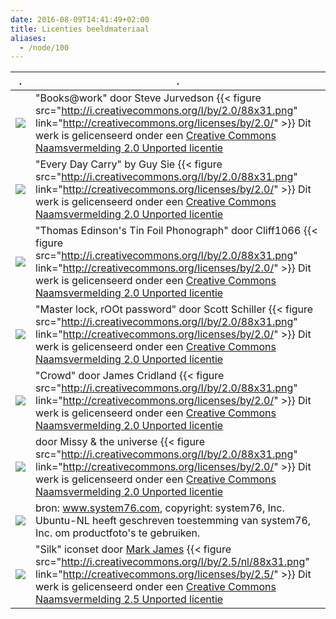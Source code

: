 ```yaml
---
date: 2016-08-09T14:41:49+02:00
title: Licenties beeldmateriaal
aliases:
  - /node/100
---
```


|.|.|
|---|---|
|![](/images/bookshelf.resized.jpg)|"Books@work" door Steve Jurvedson {{< figure src="http://i.creativecommons.org/l/by/2.0/88x31.png" link="http://creativecommons.org/licenses/by/2.0/" >}} Dit werk is gelicenseerd onder een [Creative Commons Naamsvermelding 2.0 Unported licentie](http://creativecommons.org/licenses/by/2.0/)|
|![](/images/common-tasks.resized.jpg)|"Every Day Carry" by Guy Sie {{< figure src="http://i.creativecommons.org/l/by/2.0/88x31.png" link="http://creativecommons.org/licenses/by/2.0/" >}} Dit werk is gelicenseerd onder een [Creative Commons Naamsvermelding 2.0 Unported licentie](http://creativecommons.org/licenses/by/2.0/)|
|![](/images/cycle.resized.jpg)|"Thomas Edinson's Tin Foil Phonograph" door Cliff1066 {{< figure src="http://i.creativecommons.org/l/by/2.0/88x31.png" link="http://creativecommons.org/licenses/by/2.0/" >}} Dit werk is gelicenseerd onder een [Creative Commons Naamsvermelding 2.0 Unported licentie](http://creativecommons.org/licenses/by/2.0/)|
|![](/images/security.resized.jpg)|"Master lock, rOOt password" door Scott Schiller {{< figure src="http://i.creativecommons.org/l/by/2.0/88x31.png" link="http://creativecommons.org/licenses/by/2.0/" >}} Dit werk is gelicenseerd onder een [Creative Commons Naamsvermelding 2.0 Unported licentie](http://creativecommons.org/licenses/by/2.0/)|
|![](/images/crowd.resized.jpg)|"Crowd" door James Cridland  {{< figure src="http://i.creativecommons.org/l/by/2.0/88x31.png" link="http://creativecommons.org/licenses/by/2.0/" >}} Dit werk is gelicenseerd onder een [Creative Commons Naamsvermelding 2.0 Unported licentie](http://creativecommons.org/licenses/by/2.0/)|
|![](/images/ground-up.resized.jpg)|door Missy & the universe {{< figure src="http://i.creativecommons.org/l/by/2.0/88x31.png" link="http://creativecommons.org/licenses/by/2.0/" >}} Dit werk is gelicenseerd onder een [Creative Commons Naamsvermelding 2.0 Unported licentie](http://creativecommons.org/licenses/by/2.0/)|
|![](/images/laptop_laptops_page.png)| bron: www.system76.com, copyright: system76, Inc. Ubuntu-NL heeft geschreven toestemming van system76, Inc. om productfoto's te gebruiken.|
|![](/images/topicsolved.gif)|"Silk" iconset door [Mark James](http://www.famfamfam.com/lab/icons/silk/) {{< figure src="http://i.creativecommons.org/l/by/2.5/nl/88x31.png" link="http://creativecommons.org/licenses/by/2.5/" >}} Dit werk is gelicenseerd onder een [Creative Commons Naamsvermelding 2.5 Unported licentie](http://creativecommons.org/licenses/by/2.5/deed.nl)
